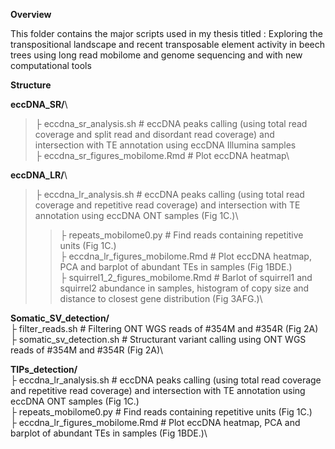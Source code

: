 **Overview**

This folder contains the major scripts used in my thesis titled : 
Exploring the transpositional landscape and recent transposable element activity in beech trees using long read mobilome and genome sequencing  and with new computational tools

**Structure**



**eccDNA_SR/**\\
>    ├ eccdna_sr_analysis.sh     # eccDNA peaks calling (using total read coverage and split read and disordant read coverage) and intersection with TE annotation using eccDNA Illumina samples\
>    ├ eccdna_sr_figures_mobilome.Rmd    # Plot eccDNA heatmap\


**eccDNA_LR/**\
>    ├ eccdna_lr_analysis.sh     # eccDNA peaks calling (using total read coverage and repetitive read coverage) and intersection with TE annotation using eccDNA ONT samples (Fig 1C.)\
>    >├ repeats_mobilome0.py    # Find reads containing repetitive units (Fig 1C.)\
>├ eccdna_lr_figures_mobilome.Rmd    # Plot eccDNA heatmap, PCA and barplot of abundant TEs in samples (Fig 1BDE.)\
>├ squirrel1_2_figures_mobilome.Rmd    # Barlot of squirrel1 and squirrel2 abundance in samples, histogram of copy size and distance to closest gene distribution (Fig 3AFG.)\


**Somatic_SV_detection/**\
    ├ filter_reads.sh     # Filtering ONT WGS reads of #354M and #354R (Fig 2A)\
    ├ somatic_sv_detection.sh   # Structurant variant calling using ONT WGS reads of #354M and #354R (Fig 2A)\


**TIPs_detection/**\
    ├ eccdna_lr_analysis.sh     # eccDNA peaks calling (using total read coverage and repetitive read coverage) and intersection with TE annotation using eccDNA ONT samples (Fig 1C.)\
      ├ repeats_mobilome0.py    # Find reads containing repetitive units (Fig 1C.)\
    ├ eccdna_lr_figures_mobilome.Rmd    # Plot eccDNA heatmap, PCA and barplot of abundant TEs in samples (Fig 1BDE.)\
